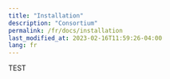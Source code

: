 ```yaml
---
title: "Installation"
description: "Consortium"
permalink: /fr/docs/installation
last_modified_at: 2023-02-16T11:59:26-04:00
lang: fr
---
```


TEST
